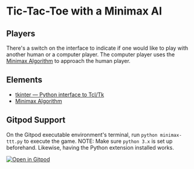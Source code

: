 # Tic-Tac-Toe with a Minimax AI

## Players
There's a switch on the interface to indicate if one would like to play with another human or a computer player.
The computer player uses the [Minimax Algorithm](https://en.wikipedia.org/wiki/Minimax) to approach the human player.

## Elements
* [tkinter — Python interface to Tcl/Tk](https://docs.python.org/3/library/tkinter.html)
* [Minimax Algorithm](https://en.wikipedia.org/wiki/Minimax)

## Gitpod Support
On the Gitpod executable environment's terminal, run ```python minimax-ttt.py``` to execute the game.
NOTE: Make sure ```python 3.x``` is set up beforehand. Likewise, having the Python extension installed works.

[![Open in Gitpod](https://gitpod.io/button/open-in-gitpod.svg)](https://gitpod.io/#https://github.com/dutta-anirban/minimax-ttt)
